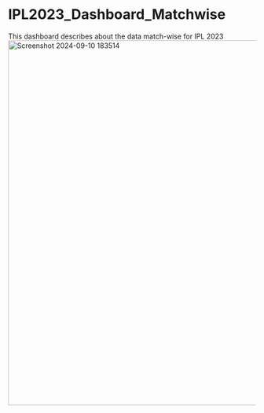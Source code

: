 # IPL2023_Dashboard_Matchwise
This dashboard describes about the data match-wise for IPL 2023
<img width="742" alt="Screenshot 2024-09-10 183514" src="https://github.com/user-attachments/assets/61fd7dd0-a3df-4f7d-b74e-04b15008d622">

